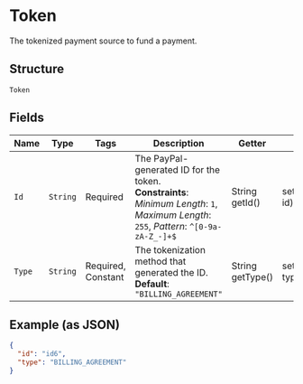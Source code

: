
# Token

The tokenized payment source to fund a payment.

## Structure

`Token`

## Fields

| Name | Type | Tags | Description | Getter | Setter |
|  --- | --- | --- | --- | --- | --- |
| `Id` | `String` | Required | The PayPal-generated ID for the token.<br>**Constraints**: *Minimum Length*: `1`, *Maximum Length*: `255`, *Pattern*: `^[0-9a-zA-Z_-]+$` | String getId() | setId(String id) |
| `Type` | `String` | Required, Constant | The tokenization method that generated the ID.<br>**Default**: `"BILLING_AGREEMENT"` | String getType() | setType(String type) |

## Example (as JSON)

```json
{
  "id": "id6",
  "type": "BILLING_AGREEMENT"
}
```

